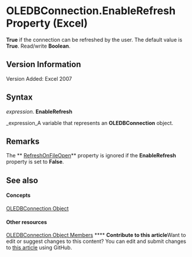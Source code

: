 
# OLEDBConnection.EnableRefresh Property (Excel)

 **True** if the connection can be refreshed by the user. The default value is **True**. Read/write  **Boolean**.


## Version Information

Version Added: Excel 2007 


## Syntax

 _expression_. **EnableRefresh**

 _expression_A variable that represents an  **OLEDBConnection** object.


## Remarks

The  ** [RefreshOnFileOpen](09a0b59d-7a6e-65a6-d72a-14460d787ed9.md)** property is ignored if the **EnableRefresh** property is set to **False**. 


## See also


#### Concepts


 [OLEDBConnection Object](f246e544-9854-8e71-a7f7-dec57dd725e4.md)
#### Other resources


 [OLEDBConnection Object Members](2f1a2f81-ee3a-1b60-8dc3-87818e1790c1.md)
****   **Contribute to this article**Want to edit or suggest changes to this content? You can edit and submit changes to  [this article](https://github.com/jhershey00/VBA_Excel_Test/OpenXMLCon/articles/080b6002-303e-62ce-f19e-0cb7af6a5291.md) using GitHub.

